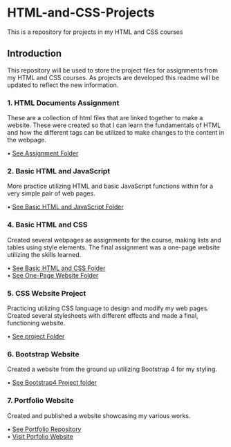 # HTML-and-CSS-Projects
This is a repository for projects in my HTML and CSS courses

## Introduction
This repository will be used to store the project files for assignments from my HTML and CSS courses. As projects are developed this readme will be updated to reflect the new information.

### 1. HTML Documents Assignment
These are a collection of html files that are linked together to make a website. These were created so that I can learn the fundamentals of HTML and how the different tags can be utilized to make changes to the content in the webpage.

• <a href="https://github.com/subaqueousReach/HTML-and-CSS-Projects/tree/main/Assignment">See Assignment Folder</a>

### 2. Basic HTML and JavaScript
More practice utilizing HTML and basic JavaScript functions within for a very simple pair of web pages.

• <a href="https://github.com/subaqueousReach/HTML-and-CSS-Projects/tree/main/Basic_HTML_and_JavaScript_1">See Basic HTML and JavaScript Folder</a>

### 4. Basic HTML and CSS
Created several webpages as assignments for the course, making lists and tables using style elements. The final assignment was a one-page website utilizing the skills learned.

• <a href="https://github.com/subaqueousReach/HTML-and-CSS-Projects/tree/main/Basic_HTML_and_CSS">See Basic HTML and CSS Folder</a>
<br>• <a href="https://github.com/subaqueousReach/HTML-and-CSS-Projects/tree/main/One-Page%20Website">See One-Page Website Folder</a>

### 5. CSS Website Project
Practicing utilizing CSS language to design and modify my web pages. Created several stylesheets with different effects and made a final, functioning website.

• <a href="https://github.com/subaqueousReach/HTML-and-CSS-Projects/tree/main/project">See project Folder</a>

### 6. Bootstrap Website
Created a website from the ground up utilizing Bootstrap 4 for my styling.

• <a href="https://github.com/subaqueousReach/HTML-and-CSS-Projects/tree/main/bootstrap4_project">See Bootstrap4 Project folder</a>

### 7. Portfolio Website
Created and published a website showcasing my various works.

• <a href="https://github.com/subaqueousReach/Portfolio/tree/main">See Portfolio Repository</a>
<br>• <a href="https://subaqueousReach.github.io/Portfolio">Visit Porfolio Website</a>
